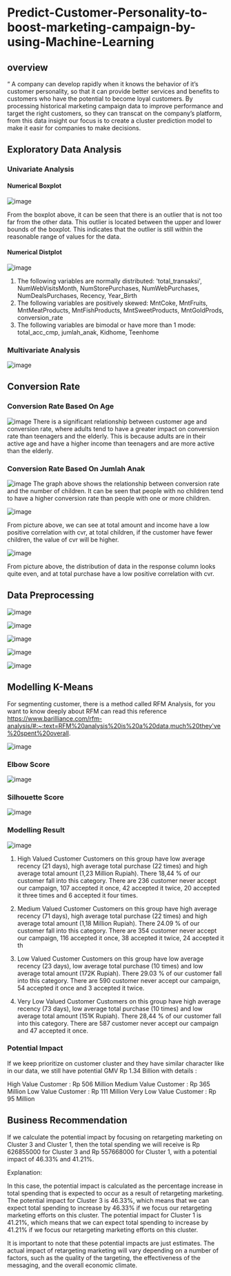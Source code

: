 # Predict-Customer-Personality-to-boost-marketing-campaign-by-using-Machine-Learning

## overview

“ A company can develop rapidly when it knows the behavior of it’s customer personality, so that it can provide better services and benefits to customers who have the potential to become loyal customers. By processing historical marketing campaign data to improve performance and target the right customers, so they can transcat on the company’s platform, from this data insight our focus is to create a cluster prediction model to make it easir for companies to make decisions.

## Exploratory Data Analysis

### Univariate Analysis

#### Numerical Boxplot
![image](https://github.com/ariniamsr/Predict-Customer-Personality-to-Boost-Marketing-Campaign-by-Using-Machine-Learning/blob/main/Pic/EDA%20uni%20num.png)

From the boxplot above, it can be seen that there is an outlier that is not too far from the other data. This outlier is located between the upper and lower bounds of the boxplot. This indicates that the outlier is still within the reasonable range of values for the data.

#### Numerical Distplot
![image](https://github.com/ariniamsr/Predict-Customer-Personality-to-Boost-Marketing-Campaign-by-Using-Machine-Learning/blob/main/Pic/EDA%20uni%20num2.png)

1. The following variables are normally distributed: 'total_transaksi', NumWebVisitsMonth, NumStorePurchases, NumWebPurchases, NumDealsPurchases, Recency, Year_Birth
2. The following variables are positively skewed: MntCoke, MntFruits, MntMeatProducts, MntFishProducts, MntSweetProducts, MntGoldProds, conversion_rate
3. The following variables are bimodal or have more than 1 mode: total_acc_cmp, jumlah_anak, Kidhome, Teenhome
   
### Multivariate Analysis
![image](https://github.com/ariniamsr/Predict-Customer-Personality-to-Boost-Marketing-Campaign-by-Using-Machine-Learning/blob/main/Pic/Multivariate%20Analysis.png
)

## Conversion Rate 
### Conversion Rate Based On Age
![image](https://github.com/ariniamsr/Predict-Customer-Personality-to-Boost-Marketing-Campaign-by-Using-Machine-Learning/blob/main/Pic/Conversion%20Ratio%20Based%20on%20Age.png
)
There is a significant relationship between customer age and conversion rate, where adults tend to have a greater impact on conversion rate than teenagers and the elderly. This is because adults are in their active age and have a higher income than teenagers and are more active than the elderly.

### Conversion Rate Based On Jumlah Anak
![image](https://github.com/ariniamsr/Predict-Customer-Personality-to-Boost-Marketing-Campaign-by-Using-Machine-Learning/blob/main/Pic/Conversion%20Ratio%20Based%20on%20Anak.png
)
The graph above shows the relationship between conversion rate and the number of children. It can be seen that people with no children tend to have a higher conversion rate than people with one or more children.




















![image](https://user-images.githubusercontent.com/94748637/215256808-4dad30ba-9444-4d81-b16b-144b2a834e4a.png)

From picture above, we can see at total amount and income have a low positive correlation with cvr, at total children, if the customer have fewer children, the value of cvr will be higher.

![image](https://user-images.githubusercontent.com/94748637/215256824-1c8472ee-78dc-4a81-b186-555a1bf3b277.png)

From picture above, the distribution of data in the response column looks quite even, and at total purchase have a low positive correlation with cvr.

## Data Preprocessing

![image](https://user-images.githubusercontent.com/94748637/215256867-42623f1d-a79f-41de-8718-b466a5ef920b.png)

![image](https://user-images.githubusercontent.com/94748637/215256878-d47cde77-c9b7-49f8-855d-0feac05d4966.png)

![image](https://user-images.githubusercontent.com/94748637/215256890-4961decb-86b2-41ab-bda1-58ec8dd96827.png)

![image](https://user-images.githubusercontent.com/94748637/215256908-f72097ec-85c4-411a-8577-b7a3cda08cbf.png)

![image](https://user-images.githubusercontent.com/94748637/215256913-89fb9967-0d58-43c4-9093-c048e0c912e8.png)


## Modelling K-Means

For segmenting customer, there is a method called RFM Analysis, for you want to know deeply about RFM can read this reference
https://www.barilliance.com/rfm-analysis/#:~:text=RFM%20analysis%20is%20a%20data,much%20they've%20spent%20overall.

![image](https://user-images.githubusercontent.com/94748637/215256927-f9105917-d8e9-4237-8335-590ae2a0da8b.png)

### Elbow Score

![image](https://user-images.githubusercontent.com/94748637/215256931-72357e29-da18-4476-b214-d7f0ccf6871e.png)

### Silhouette Score

![image](https://user-images.githubusercontent.com/94748637/215256957-57d383fe-ce9a-4afc-bfbc-15aa27906276.png)

### Modelling Result

![image](https://user-images.githubusercontent.com/94748637/215256975-43a2920d-ba75-4d97-baaf-b69bd67df3fc.png)

1. High Valued Customer
Customers on this group have low average recency (21 days), high average total purchase (22 times) and high average total amount (1,23 Million Rupiah).
There 18,44 % of our customer fall into this category.
There are 236 customer never accept our campaign, 107 accepted it once, 42 accepted it twice, 20 accepted it three times and 6 accepted it four times.

2. Medium Valued Customer
Customers on this group have high average recency (71 days), high average total purchase (22 times) and high average total amount (1,18 Million Rupiah).
There 24.09 % of our customer fall into this category.
There are 354 customer never accept our campaign, 116 accepted it once, 38 accepted it twice, 24 accepted it th

3. Low Valued Customer
Customers on this group have low average recency (23 days), low average total purchase (10 times) and low average total amount (172K Rupiah).
There 29.03 % of our customer fall into this category.
There are 590 customer never accept our campaign, 54 accepted it once and 3 accepted it twice.

4. Very Low Valued Customer
Customers on this group have high average recency (73 days), low average total purchase (10 times) and low average total amount (151K Rupiah).
There 28,44 % of our customer fall into this category.
There are 587 customer never accept our campaign and 47 accepted it once.

### Potential Impact

If we keep prioritize on customer cluster and they have similar character like in our data, we still have potential GMV Rp 1.34 Billion with details :

High Value Customer : Rp 506 Million
Medium Value Customer : Rp 365 Million
Low Value Customer : Rp 111 Million
Very Low Value Customer : Rp 95 Million

## Business Recommendation

If we calculate the potential impact by focusing on retargeting marketing on Cluster 3 and Cluster 1, then the total spending we will receive is Rp 626855000 for Cluster 3 and Rp 557668000 for Cluster 1, with a potential impact of 46.33% and 41.21%.

Explanation:

In this case, the potential impact is calculated as the percentage increase in total spending that is expected to occur as a result of retargeting marketing. The potential impact for Cluster 3 is 46.33%, which means that we can expect total spending to increase by 46.33% if we focus our retargeting marketing efforts on this cluster. The potential impact for Cluster 1 is 41.21%, which means that we can expect total spending to increase by 41.21% if we focus our retargeting marketing efforts on this cluster.

It is important to note that these potential impacts are just estimates. The actual impact of retargeting marketing will vary depending on a number of factors, such as the quality of the targeting, the effectiveness of the messaging, and the overall economic climate.
